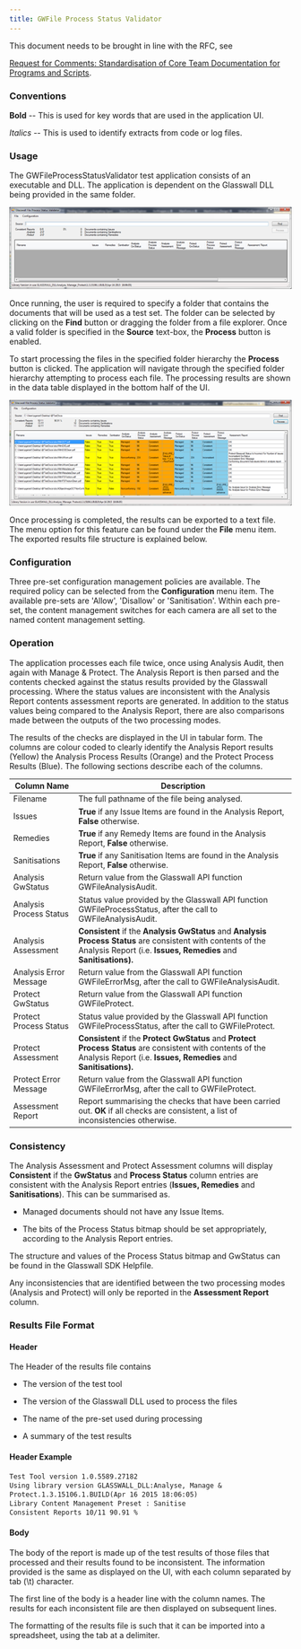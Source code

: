 ```yaml
---
title: GWFile Process Status Validator
---
```


<div style={{color: 'red'}}>This document needs to be brought in line with the RFC, see</div>

[Request for Comments: Standardisation of Core Team Documentation for Programs and Scripts](https://github.com/filetrust/Glasswall-Documents-Triage/blob/master/rfc_glasswall_core_documentation_format.md).

### Conventions

**Bold** -- This is used for key words that are used in the application
UI.

*Italics* -- This is used to identify extracts from code or log files.

### Usage

The GWFileProcessStatusValidator test application consists of an
executable and DLL. The application is dependent on the Glasswall DLL
being provided in the same folder.

![](gwfile_process_status_validator_01.png)

Once running, the user is required to specify a folder that contains the
documents that will be used as a test set. The folder can be selected by
clicking on the **Find** button or dragging the folder from a file
explorer. Once a valid folder is specified in the **Source** text-box,
the **Process** button is enabled.

To start processing the files in the specified folder hierarchy the
**Process** button is clicked. The application will navigate through the
specified folder hierarchy attempting to process each file. The
processing results are shown in the data table displayed in the bottom
half of the UI.

![](gwfile_process_status_validator_02.png)

Once processing is completed, the results can be exported to a text
file. The menu option for this feature can be found under the **File**
menu item. The exported results file structure is explained below.

### Configuration

Three pre-set configuration management policies are available. The
required policy can be selected from the **Configuration** menu item.
The available pre-sets are 'Allow', 'Disallow' or 'Sanitisation'. Within
each pre-set, the content management switches for each camera are all
set to the named content management setting.

### Operation

The application processes each file twice, once using Analysis Audit,
then again with Manage & Protect. The Analysis Report is then parsed and
the contents checked against the status results provided by the
Glasswall processing. Where the status values are inconsistent with the
Analysis Report contents assessment reports are generated. In addition
to the status values being compared to the Analysis Report, there are
also comparisons made between the outputs of the two processing modes.

The results of the checks are displayed in the UI in tabular form. The
columns are colour coded to clearly identify the Analysis Report results
(Yellow) the Analysis Process Results (Orange) and the Protect Process
Results (Blue). The following sections describe each of the columns.

|Column Name   |            Description
|---|---|
|Filename |                 The full pathname of the file being analysed.
|Issues  |  **True** if any Issue Items are found in the Analysis Report, **False** otherwise.
|Remedies | **True** if any Remedy Items are found in the Analysis Report, **False** otherwise.
|Sanitisations | **True** if any Sanitisation Items are found in the Analysis Report, **False** otherwise.
|Analysis GwStatus |        Return value from the Glasswall API function GWFileAnalysisAudit.
|Analysis Process Status |  Status value provided by the Glasswall API function GWFileProcessStatus, after the call to GWFileAnalysisAudit.
|Analysis Assessment |      **Consistent** if the **Analysis GwStatus** and **Analysis Process Status** are consistent with contents of the Analysis Report (i.e. **Issues, Remedies** and **Sanitisations).**
|Analysis Error Message | Return value from the Glasswall API function GWFileErrorMsg, after the call to GWFileAnalysisAudit.
|Protect GwStatus |         Return value from the Glasswall API function GWFileProtect.
|Protect Process Status |   Status value provided by the Glasswall API function GWFileProcessStatus, after the call to GWFileProtect.
|Protect Assessment |       **Consistent** if the **Protect GwStatus** and **Protect Process Status** are consistent with contents of the Analysis Report (i.e. **Issues, Remedies** and **Sanitisations).**
|Protect Error Message |    Return value from the Glasswall API function GWFileErrorMsg, after the call to GWFileProtect.
|Assessment Report   |      Report summarising the checks that have been carried out. **OK** if all checks are consistent, a list of inconsistencies otherwise.

### Consistency

The Analysis Assessment and Protect Assessment columns will display
**Consistent** if the **GwStatus** and **Process Status** column entries
are consistent with the Analysis Report entries (**Issues, Remedies**
and **Sanitisations**). This can be summarised as.

- Managed documents should not have any Issue Items.

- The bits of the Process Status bitmap should be set appropriately,
    according to the Analysis Report entries.

The structure and values of the Process Status bitmap and GwStatus can
be found in the Glasswall SDK Helpfile.

Any inconsistencies that are identified between the two processing modes
(Analysis and Protect) will only be reported in the **Assessment
Report** column.

### Results File Format

#### Header

The Header of the results file contains

-   The version of the test tool

-   The version of the Glasswall DLL used to process the files

-   The name of the pre-set used during processing

-   A summary of the test results

#### **Header Example**

    Test Tool version 1.0.5589.27182
    Using library version GLASSWALL_DLL:Analyse, Manage & Protect.1.3.15106.1.BUILD(Apr 16 2015 18:06:05)
    Library Content Management Preset : Sanitise
    Consistent Reports 10/11 90.91 % 

#### **Body**

The body of the report is made up of the test results of those files
that processed and their results found to be inconsistent. The
information provided is the same as displayed on the UI, with each
column separated by tab (\\t) character.

The first line of the body is a header line with the column names. The
results for each inconsistent file are then displayed on subsequent
lines.

The formatting of the results file is such that it can be imported into
a spreadsheet, using the tab at a delimiter.
